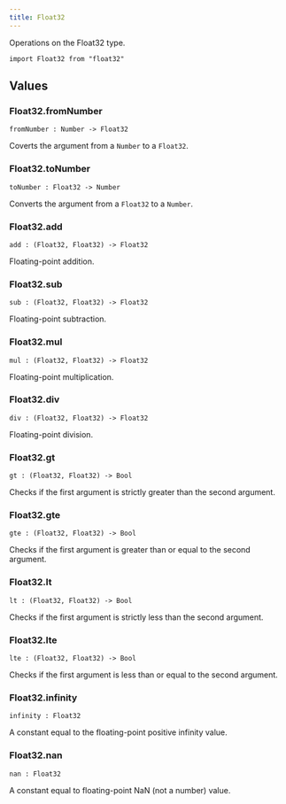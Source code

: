 ```yaml
---
title: Float32
---
```


Operations on the Float32 type.

```grain
import Float32 from "float32"
```

## Values

### Float32.**fromNumber**

```grain
fromNumber : Number -> Float32
```

Coverts the argument from a `Number` to a `Float32`.

### Float32.**toNumber**

```grain
toNumber : Float32 -> Number
```

Converts the argument from a `Float32` to a `Number`.

### Float32.**add**

```grain
add : (Float32, Float32) -> Float32
```

Floating-point addition.

### Float32.**sub**

```grain
sub : (Float32, Float32) -> Float32
```

Floating-point subtraction.

### Float32.**mul**

```grain
mul : (Float32, Float32) -> Float32
```

Floating-point multiplication.

### Float32.**div**

```grain
div : (Float32, Float32) -> Float32
```

Floating-point division.

### Float32.**gt**

```grain
gt : (Float32, Float32) -> Bool
```

Checks if the first argument is strictly greater than the second argument.

### Float32.**gte**

```grain
gte : (Float32, Float32) -> Bool
```

Checks if the first argument is greater than or equal to the second argument.

### Float32.**lt**

```grain
lt : (Float32, Float32) -> Bool
```

Checks if the first argument is strictly less than the second argument.

### Float32.**lte**

```grain
lte : (Float32, Float32) -> Bool
```

Checks if the first argument is less than or equal to the second argument.

### Float32.**infinity**

```grain
infinity : Float32
```

A constant equal to the floating-point positive infinity value.

### Float32.**nan**

```grain
nan : Float32
```

A constant equal to floating-point NaN (not a number) value.
